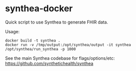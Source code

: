 # synthea-docker

Quick script to use Synthea to generate FHIR data.

Usage:
```
docker build -t synthea .
docker run -v /tmp/output:/opt/synthea/output -it synthea /opt/synthea/run_synthea -p 1000
```

See the main Synthea codebase for flags/options/etc:
https://github.com/synthetichealth/synthea
